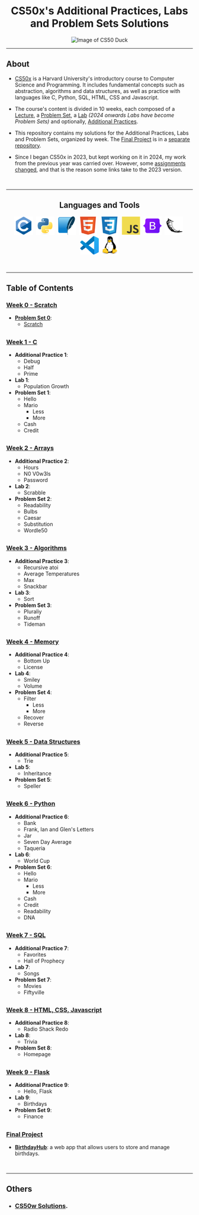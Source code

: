 <div align="center">

  # CS50x's Additional Practices, Labs and Problem Sets Solutions
  <img alt="Image of CS50 Duck" height="150px" src="https://cs50.gallerycdn.vsassets.io/extensions/cs50/ddb50/1.1.2/1691002683906/Microsoft.VisualStudio.Services.Icons.Default" />

</div>

<hr>

## About

- [CS50x](https://cs50.harvard.edu/x/) is a Harvard University's introductory course to Computer Science and Programming. It includes fundamental concepts such as abstraction, algorithms and data structures, as well as practice with languages like C, Python, SQL, HTML, CSS and Javascript.

- The course's content is divided in 10 weeks, each composed of a [Lecture](https://cs50.harvard.edu/x/syllabus/#lectures), a [Problem Set](https://cs50.harvard.edu/x/syllabus/#problem-sets), a [Lab](https://cs50.harvard.edu/x/2023/syllabus/#labs) *(2024 onwards Labs have become Problem Sets)* and optionally, [Additional Practices](https://cs50.harvard.edu/x/practice/).

- This repository contains my solutions for the Additional Practices, Labs and Problem Sets, organized by week. The [Final Project](https://cs50.harvard.edu/x/project/) is in a [separate repository](https://github.com/iz00/birthday-hub).

- Since I began CS50x in 2023, but kept working on it in 2024, my work from the previous year was carried over. However, some [assignments changed](https://cs50.harvard.edu/x/new/), and that is the reason some links take to the 2023 version.

<br><hr>
<div align="center">

  ## Languages and Tools

  <img src="https://github.com/devicons/devicon/blob/master/icons/c/c-original.svg" title="C" alt="C" width="50" height="50"/>&nbsp;
  <img src="https://github.com/devicons/devicon/blob/master/icons/python/python-original.svg"  title="Python" alt="Python" width="50" height="50"/>&nbsp;
  <img src="https://github.com/devicons/devicon/blob/master/icons/sqlite/sqlite-original.svg"  title="SQLite" alt="SQLite" width="50" height="50"/>&nbsp;
  <img src="https://github.com/devicons/devicon/blob/master/icons/html5/html5-original.svg" title="HTML5" alt="HTML" width="50" height="50"/>&nbsp;
  <img src="https://github.com/devicons/devicon/blob/master/icons/css3/css3-original.svg"  title="CSS3" alt="CSS" width="50" height="50"/>&nbsp;
  <img src="https://github.com/devicons/devicon/blob/master/icons/javascript/javascript-original.svg" title="JavaScript" alt="JavaScript" width="50" height="50"/>&nbsp;
  <img src="https://github.com/devicons/devicon/blob/master/icons/bootstrap/bootstrap-original.svg" title="Bootstrap" alt="Bootstrap" width="50" height="50"/>&nbsp;
  <img src="https://github.com/devicons/devicon/blob/master/icons/flask/flask-original.svg" title="Flask" alt="Flask" width="50" height="50"/>&nbsp;
  <img src="https://github.com/devicons/devicon/blob/master/icons/vscode/vscode-original.svg" title="VSCode" alt="VSCode" width="50" height="50"/>
  <img src="https://github.com/devicons/devicon/blob/master/icons/linux/linux-original.svg" title="Linux" alt="Linux" width="50" height="50"/>

</div>

<br><hr>

## Table of Contents

### [Week 0 - Scratch](https://cs50.harvard.edu/x/weeks/0/)
- [**Problem Set 0**](https://cs50.harvard.edu/x/psets/0/):
    - [Scratch](https://github.com/iz00/CS50x/tree/main/week0/pset0)

##

### [Week 1 - C](https://cs50.harvard.edu/x/weeks/1/)
- **Additional Practice 1**:
    - Debug
    - Half
    - Prime
- **Lab 1**:
    - Population Growth
- **Problem Set 1**:
    - Hello
    - Mario
        - Less
        - More
    - Cash
    - Credit

##

### [Week 2 - Arrays](https://cs50.harvard.edu/x/weeks/2/)
- **Additional Practice 2**:
    - Hours
    - N0 V0w3ls
    - Password
- **Lab 2**:
    - Scrabble
- **Problem Set 2**:
    - Readability
    - Bulbs
    - Caesar
    - Substitution
    - Wordle50

##

### [Week 3 - Algorithms](https://cs50.harvard.edu/x/weeks/3/)
- **Additional Practice 3**:
    - Recursive atoi
    - Average Temperatures
    - Max
    - Snackbar
- **Lab 3**:
    - Sort
- **Problem Set 3**:
    - Pluraliy
    - Runoff
    - Tideman

##

### [Week 4 - Memory](https://cs50.harvard.edu/x/weeks/4/)
- **Additional Practice 4**:
    - Bottom Up
    - License
- **Lab 4**:
    - Smiley
    - Volume
- **Problem Set 4**:
    - Filter
        - Less
        - More
    - Recover
    - Reverse

##

### [Week 5 - Data Structures](https://cs50.harvard.edu/x/weeks/5/)
- **Additional Practice 5**:
    - Trie
- **Lab 5**:
    - Inheritance
- **Problem Set 5**:
    - Speller

##

### [Week 6 - Python](https://cs50.harvard.edu/x/weeks/6/)
- **Additional Practice 6**:
    - Bank
    - Frank, Ian and Glen's Letters
    - Jar
    - Seven Day Average
    - Taqueria
- **Lab 6**:
    - World Cup
- **Problem Set 6**:
    - Hello
    - Mario
        - Less
        - More
    - Cash
    - Credit
    - Readability
    - DNA

##

### [Week 7 - SQL](https://cs50.harvard.edu/x/weeks/7/)
- **Additional Practice 7**:
    - Favorites
    - Hall of Prophecy
- **Lab 7**:
    - Songs
- **Problem Set 7**:
    - Movies
    - Fiftyville

##

### [Week 8 - HTML, CSS, Javascript](https://cs50.harvard.edu/x/weeks/8/)
- **Additional Practice 8**:
    - Radio Shack Redo
- **Lab 8**:
    - Trivia
- **Problem Set 8**:
    - Homepage

##

### [Week 9 - Flask](https://cs50.harvard.edu/x/weeks/9/)
- **Additional Practice 9**:
    - Hello, Flask
- **Lab 9**:
    - Birthdays
- **Problem Set 9**:
    - Finance

##

### [Final Project](https://cs50.harvard.edu/x/2024/project/)
- **[BirthdayHub](https://github.com/iz00/birthday-hub)**: a web app that allows users to store and manage birthdays.

<br><hr>

## Others
- ### [CS50w Solutions](https://github.com/iz00/CS50w).
